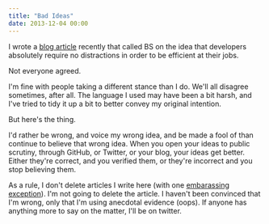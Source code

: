 ```yaml
---
title: "Bad Ideas"
date: 2013-12-04 00:00
---
```


I wrote a [blog article](https://ashfurrow.com/blog/calling-bs-on-flow-state) recently that called BS on the idea that developers absolutely require no distractions in order to be efficient at their jobs.

Not everyone agreed.

I'm fine with people taking a different stance than I do. We'll all disagree sometimes, after all. The language I used may have been a bit harsh, and I've tried to tidy it up a bit to better convey my original intention.

But here's the thing.

I'd rather be wrong, and voice my wrong idea, and be made a fool of than continue to believe that wrong idea. When you open your ideas to public scrutiny, through GitHub, or Twitter, or your blog, your ideas get better. Either they're correct, and you verified them, or they're incorrect and you stop believing them.

As a rule, I don't delete articles I write here (with one [embarassing exception](https://ashfurrow.com/blog/dont-use-oauth-for-your-api)). I'm not going to delete the article. I haven't been convinced that I'm wrong, only that I'm using anecdotal evidence (oops). If anyone has anything more to say on the matter, I'll be on twitter.

<!-- more -->
